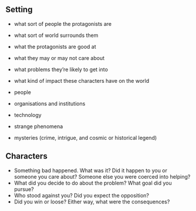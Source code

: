 ## Setting

- what sort of people the protagonists are 
- what sort of world surrounds them

- what the protagonists are good at
- what they may or may not care about
- what problems they’re likely to get into
- what kind of impact these characters have on the world

- people
- organisations and institutions
- technology
- strange phenomena
- mysteries (crime, intrigue, and cosmic or historical legend)

## Characters

- Something bad happened. What was it? Did it happen to you or someone you care about? Someone else you were coerced into helping?
- What did you decide to do about the problem? What goal did you pursue?
- Who stood against you? Did you expect the opposition?
- Did you win or loose? Either way, what were the consequences?